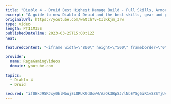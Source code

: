 ```yaml
---
title: "Diablo 4 - Druid Best Highest Damage Build - Full Skills, Armor & Weapons Guide - Tips & Tricks!"
excerpt: "A guide to new Diablo 4 Druid and the best skills, gear and playstyle! Enjoy! Support us on Patreon: http://bit.ly/1FUac4S Hunters ..."
originalUrl: https://youtube.com/watch?v=CIlRkjm_3rw
type: video
length: PT11M35S
publishedDateTime: 2023-03-25T15:00:12Z
heat: 

featuredContent: "<iframe width=\"800\" height=\"500\" frameborder=\"0\" src=\"https://www.youtube.com/embed/CIlRkjm_3rw\" allow=\"accelerometer; autoplay; encrypted-media; gyroscope; picture-in-picture\" allowfullscreen></iframe>"

provider:
  name: RageGamingVideos
  domain: youtube.com

topics:
  - Diablo 4
  - Druid

secured: "ifUEkJ95KJxy0hlMbujELORUK9dUswW/AaOk3BpSJ/lNbEYSg6iR1vSZSTjUvatu7GGscKZBptZRg2ySDmiCigVW2P/ka+RhglIUxccpQJI2gehnklEsQEega6xAkzniqUvJC8Yyi/8sJSwutYz1bv1WvB1NIeG63pwxT0LDy/Z1QfNK7aRYPKXL7HMWUX/ZiuKS/wTKMm3FueXwu/tm0vjVAgOOFrnVcuFGUF/5fdRuKqWgJLQ4G3k5nrO7TCGmjzLx2d3cgIA6GzWCwupbo8mimIZn8LrRZHVXSYyZK1q//MocbIdX8lKf3mRhthiCs/y8optB/MKpIoxZLxxMUJmSSTnFtrR8SvCsP11VhuKYF0Hpg/niD8FESQtbZ3Hs4ccQuHUkwGZ8ypgNgk8RziuipRGHaTRnBqXYev9KYOQ=;ihCOsZKYusTUfd8EMmxK/Q=="
---
```


